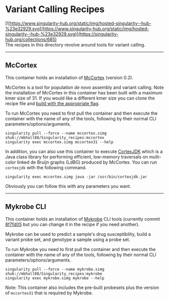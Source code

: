 # Variant Calling Recipes
[![https://www.singularity-hub.org/static/img/hosted-singularity--hub-%23e32929.svg](https://www.singularity-hub.org/static/img/hosted-singularity--hub-%23e32929.svg)](https://singularity-hub.org/collections/685)  
The recipes in this directory revolve around tools for variant calling.  

---

## McCortex
This container holds an installation of [McCortex](https://github.com/mcveanlab/mccortex) (version 0.2).

McCortex is a tool for population *de novo* assembly and variant calling. Note
the installation of McCortex in this container has been built with a maximum
kmer size of 31. If you would like a different kmer size you can clone the
recipe file and [build with the appropriate flag](https://github.com/mcveanlab/mccortex#build).

To run McCortex you need to first pull the container and then
execute the container with the name of any of the tools, following by their
normal CLI parameters/options/arguments.

```
singularity pull --force --name mccortex.simg shub://mbhall88/Singularity_recipes:mccortex
singularity exec mccortex.simg mccortex31 --help
```
 In addition, you can also use this container to execute [CortexJDK](https://github.com/mcveanlab/CortexJDK)
 which is a Java class library for performing efficient, low-memory traversals
 on multi-color linked de Bruijn graphs (LdBG) produced by McCortex. You can run
 `cortexjdk` with the following command.  

 ```
singularity exec mccortex.simg java -jar /usr/bin/cortexjdk.jar
 ```

 Obviously you can follow this with any parameters you want.

---

## Mykrobe CLI
This container holds an installation of [Mykrobe](https://github.com/Mykrobe-tools/mykrobe-atlas-cli) CLI tools
(currently commit [8f7fd05](https://github.com/Mykrobe-tools/mykrobe-atlas-cli/commit/8f7fd05b9b94fa3cc40df2845187fa35393b9c2a) but you can change it in the recipe if you need another).  

Mykrobe can be used to predict a sample's drug susceptibility, build a variant
probe set, and genotype a sample using a probe set.  

To run Mykrobe you need to first pull the container and then
execute the container with the name of any of the tools, following by their
normal CLI parameters/options/arguments.

```
singularity pull --force --name mykrobe.simg shub://mbhall88/Singularity_recipes:mykrobe
singularity exec mykrobe.simg mykrobe --help
```  

Note: This container also includes the pre-built probesets plus the version of `mccortex31` that is required by Mykrobe.
